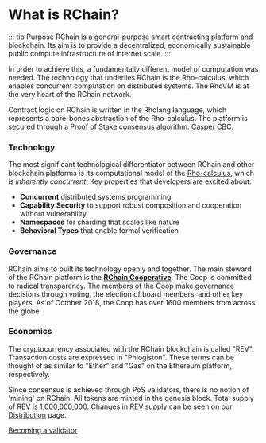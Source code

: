 # What is RChain?

::: tip Purpose
RChain is a general-purpose smart contracting platform and blockchain. Its aim is to provide a decentralized, economically sustainable public compute infrastructure of internet scale.
:::

In order to achieve this, a fundamentally different model of computation was needed. The technology that underlies RChain is the Rho-calculus, which enables concurrent computation on distributed systems. The RhoVM is at the very heart of the RChain network.

Contract logic on RChain is written in the Rholang language, which represents a bare-bones abstraction of the Rho-calculus. The platform is secured through a Proof of Stake consensus algorithm: Casper CBC.

### Technology

The most significant technological differentiator between RChain and other blockchain platforms is its computational model of the [Rho-calculus](platform/research.md#rho-calculus), which is _inherently concurrent_. Key properties that developers are excited about:

* **Concurrent** distributed systems programming
* **Capability Security** to support robust composition and cooperation without vulnerability
* **Namespaces** for sharding that scales like nature
* **Behavioral Types** that enable formal verification

### Governance

RChain aims to built its technology openly and together. The main steward of the RChain platform is the [**RChain Cooperative**](ecosystem/rchain-coop.html). The Coop is committed to radical transparency. The members of the Coop make governance decisions through voting, the election of board members, and other key players. As of October 2018, the Coop has over 1600 members from across the globe.


### Economics

The cryptocurrency associated with the RChain blockchain is called "REV". Transaction costs are expressed in "Phlogiston". These terms can be thought of as similar to "Ether" and "Gas" on the Ethereum platform, respectively.

Since consensus is achieved through PoS validators, there is no notion of 'mining' on RChain. All tokens are minted in the genesis block. Total supply of REV is [1,000,000,000](https://etherscan.io/token/0x168296bb09e24a88805cb9c33356536b980d3fc5). Changes in REV supply can be seen on our [Distribution](https://github.com/rchain/reference/blob/master/finance/rhoc.md) page.

[Becoming a validator](https://rchain-docs.netlify.com/ecosystem/token-economics.html) 
